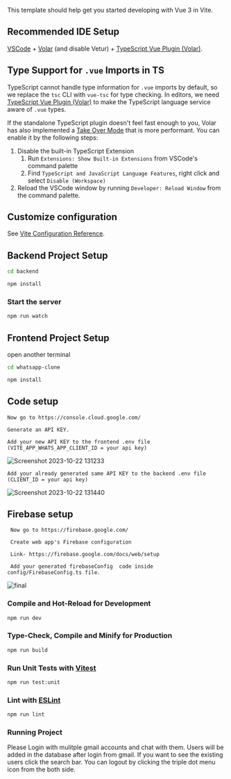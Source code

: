 This template should help get you started developing with Vue 3 in Vite.

## Recommended IDE Setup

[VSCode](https://code.visualstudio.com/) + [Volar](https://marketplace.visualstudio.com/items?itemName=Vue.volar) (and disable Vetur) + [TypeScript Vue Plugin (Volar)](https://marketplace.visualstudio.com/items?itemName=Vue.vscode-typescript-vue-plugin).

## Type Support for `.vue` Imports in TS

TypeScript cannot handle type information for `.vue` imports by default, so we replace the `tsc` CLI with `vue-tsc` for type checking. In editors, we need [TypeScript Vue Plugin (Volar)](https://marketplace.visualstudio.com/items?itemName=Vue.vscode-typescript-vue-plugin) to make the TypeScript language service aware of `.vue` types.

If the standalone TypeScript plugin doesn't feel fast enough to you, Volar has also implemented a [Take Over Mode](https://github.com/johnsoncodehk/volar/discussions/471#discussioncomment-1361669) that is more performant. You can enable it by the following steps:

1. Disable the built-in TypeScript Extension
    1) Run `Extensions: Show Built-in Extensions` from VSCode's command palette
    2) Find `TypeScript and JavaScript Language Features`, right click and select `Disable (Workspace)`
2. Reload the VSCode window by running `Developer: Reload Window` from the command palette.

## Customize configuration

See [Vite Configuration Reference](https://vitejs.dev/config/).

## Backend Project Setup

```sh
cd backend
```

```sh
npm install
```

### Start the server
```sh
npm run watch
```

## Frontend Project Setup
open another terminal
```sh
cd whatsapp-clone
```

```sh
npm install
```

## Code setup
    Now go to https://console.cloud.google.com/

    Generate an API KEY.

    Add your new API KEY to the frontend .env file (VITE_APP_WHATS_APP_CLIENT_ID = your api key)
   
   ![Screenshot 2023-10-22 131233](https://github.com/banushanv/whatsapp-clone-web/assets/35912208/8d90b6bc-ad57-4d3e-a583-0374a0c3734f)
  
    Add your already generated same API KEY to the backend .env file (CLIENT_ID = your api key)

   ![Screenshot 2023-10-22 131440](https://github.com/banushanv/whatsapp-clone-web/assets/35912208/1f9bb000-c3b9-40a6-8282-69a687cfc7c0)


 ## Firebase setup
     Now go to https://firebase.google.com/

     Create web app's Firebase configuration 

     Link- https://firebase.google.com/docs/web/setup

     Add your generated firebaseConfig  code inside config/FirebaseConfig.ts file.
     

![final](https://github.com/banushanv/whatsapp-clone-web/assets/35912208/178f61be-552e-47d0-b481-4e3ab505342d)


     

### Compile and Hot-Reload for Development

```sh
npm run dev
```

### Type-Check, Compile and Minify for Production

```sh
npm run build
```

### Run Unit Tests with [Vitest](https://vitest.dev/)

```sh
npm run test:unit
```

### Lint with [ESLint](https://eslint.org/)

```sh
npm run lint
```

### Running Project
Please Login with mulitple gmail accounts and chat with them.
Users will be added in the database after login from gmail.
If you want to see the existing users click the search bar.
You can logout by clicking the triple dot menu icon from the both side.